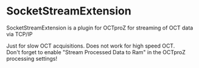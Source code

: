 # SocketStreamExtension
SocketStreamExtension is a plugin for OCTproZ for streaming of OCT data via TCP/IP

Just for slow OCT acquisitions. Does not work for high speed OCT. <br>
Don't forget to enable "Stream Processed Data to Ram" in the OCTproZ processing settings!
